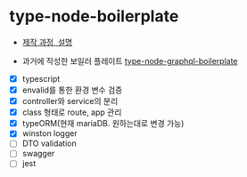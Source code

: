 # type-node-boilerplate

- [제작 과정, 설명](https://darrengwon.tistory.com/1284?category=921119)

- 과거에 작성한 보일러 플레이트
  [type-node-graphql-boilerplate](https://github.com/DarrenKwonDev/type-node-graphql-boilerplate)

* [x] typescript
* [x] envalid를 통한 환경 변수 검증
* [x] controller와 service의 분리
* [x] class 형태로 route, app 관리
* [x] typeORM(현재 mariaDB. 원하는대로 변경 가능)
* [x] winston logger
* [ ] DTO validation
* [ ] swagger
* [ ] jest
